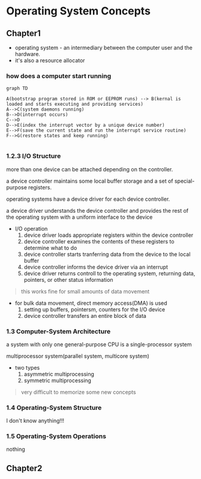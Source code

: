 # Operating System Concepts

## Chapter1

* operating system - an intermediary between the computer user and the hardware. 
* it's also a resource allocator

### how does a computer start running

```mermaid
graph TD

A(bootstrap program stored in ROM or EEPROM runs) --> B(kernal is loaded and starts executing and providing services)
A-->C(system daemons running)
B-->D(interrupt occurs)
C-->D
D-->E(index the interrupt vector by a unique device number)
E-->F(save the current state and run the interrupt service routine)
F-->G(restore states and keep running)


```

### 1.2.3 I/O Structure

more than one device can be attached depending on the controller.

a device controller maintains some local buffer storage and a set of special-purpose registers.

operating systems have a device driver for each device controller.

a device driver understands the device controller and provides the rest of the operating system with a uniform interface to the device

*   I/O operation
    1.  device driver loads appropriate registers within the device controller
    2.  device controller examines the contents of these registers to determine what to do
    3.  device controller starts tranferring data from the device to the local buffer
    4.  device controller informs the device driver via an interrupt
    5.  device driver returns controll to the operating system, returning data, pointers, or other status information

>   this works fine for small amounts of data movement

*   for bulk data movement, direct memory access(DMA) is used
    1.  setting up buffers, pointersm, counters for the I/O device
    2.  device controller transfers an entire block of data

### 1.3 Computer-System Architecture

a system with only one general-purpose CPU is a single-processor system

multiprocessor system(parallel system, multicore system)

*   two types
    1.  asymmetric multiprocessing
    2.  symmetric multiprocessing

>   very difficult to memorize some new concepts

### 1.4 Operating-System Structure

I don't know anything!!!

### 1.5 Operating-System Operations

nothing

##  Chapter2



